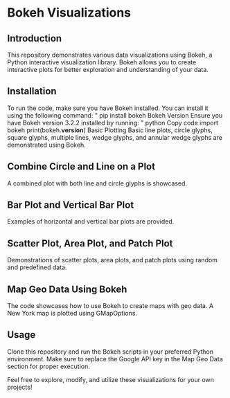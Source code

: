 # Bokeh Visualizations

## Introduction
This repository demonstrates various data visualizations using Bokeh, a Python interactive visualization library. Bokeh allows you to create interactive plots for better exploration and understanding of your data.

## Installation
To run the code, make sure you have Bokeh installed. You can install it using the following command:
"
pip install bokeh
Bokeh Version
Ensure you have Bokeh version 3.2.2 installed by running:
"
python
Copy code
import bokeh
print(bokeh.__version__)
Basic Plotting
Basic line plots, circle glyphs, square glyphs, multiple lines, wedge glyphs, and annular wedge glyphs are demonstrated using Bokeh.

## Combine Circle and Line on a Plot
A combined plot with both line and circle glyphs is showcased.

## Bar Plot and Vertical Bar Plot
Examples of horizontal and vertical bar plots are provided.

##  Scatter Plot, Area Plot, and Patch Plot
Demonstrations of scatter plots, area plots, and patch plots using random and predefined data.

##  Map Geo Data Using Bokeh
The code showcases how to use Bokeh to create maps with geo data. A New York map is plotted using GMapOptions.

##  Usage
Clone this repository and run the Bokeh scripts in your preferred Python environment. Make sure to replace the Google API key in the Map Geo Data section for proper execution.

Feel free to explore, modify, and utilize these visualizations for your own projects!
